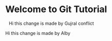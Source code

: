 # Welcome to Git Tutorial
`
`
Hi this change is made by Gujral
conflict

Hi this change is made by Alby
